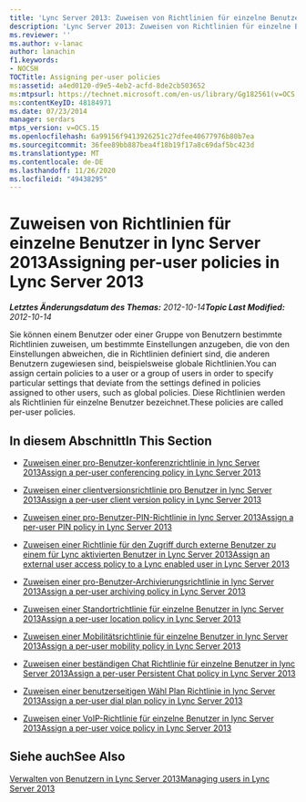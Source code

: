 ```yaml
---
title: 'Lync Server 2013: Zuweisen von Richtlinien für einzelne Benutzer'
description: 'Lync Server 2013: Zuweisen von Richtlinien für einzelne Benutzer.'
ms.reviewer: ''
ms.author: v-lanac
author: lanachin
f1.keywords:
- NOCSH
TOCTitle: Assigning per-user policies
ms:assetid: a4ed0120-d9e5-4eb2-acfd-8de2cb503652
ms:mtpsurl: https://technet.microsoft.com/en-us/library/Gg182561(v=OCS.15)
ms:contentKeyID: 48184971
ms.date: 07/23/2014
manager: serdars
mtps_version: v=OCS.15
ms.openlocfilehash: 6a99156f9413926251c27dfee40677976b80b7ea
ms.sourcegitcommit: 36fee89bb887bea4f18b19f17a8c69daf5bc423d
ms.translationtype: MT
ms.contentlocale: de-DE
ms.lasthandoff: 11/26/2020
ms.locfileid: "49438295"
---
```

# <a name="assigning-per-user-policies-in-lync-server-2013"></a><span data-ttu-id="de55b-103">Zuweisen von Richtlinien für einzelne Benutzer in lync Server 2013</span><span class="sxs-lookup"><span data-stu-id="de55b-103">Assigning per-user policies in Lync Server 2013</span></span>

<div data-xmlns="http://www.w3.org/1999/xhtml">

<div class="topic" data-xmlns="http://www.w3.org/1999/xhtml" data-msxsl="urn:schemas-microsoft-com:xslt" data-cs="https://msdn.microsoft.com/">

<div data-asp="https://msdn2.microsoft.com/asp">



</div>

<div id="mainSection">

<div id="mainBody"><span data-ttu-id="de55b-104">

<span> </span></span><span class="sxs-lookup"><span data-stu-id="de55b-104">

<span> </span></span></span>

<span data-ttu-id="de55b-105">_**Letztes Änderungsdatum des Themas:** 2012-10-14_</span><span class="sxs-lookup"><span data-stu-id="de55b-105">_**Topic Last Modified:** 2012-10-14_</span></span>

<span data-ttu-id="de55b-106">Sie können einem Benutzer oder einer Gruppe von Benutzern bestimmte Richtlinien zuweisen, um bestimmte Einstellungen anzugeben, die von den Einstellungen abweichen, die in Richtlinien definiert sind, die anderen Benutzern zugewiesen sind, beispielsweise globale Richtlinien.</span><span class="sxs-lookup"><span data-stu-id="de55b-106">You can assign certain policies to a user or a group of users in order to specify particular settings that deviate from the settings defined in policies assigned to other users, such as global policies.</span></span> <span data-ttu-id="de55b-107">Diese Richtlinien werden als Richtlinien für einzelne Benutzer bezeichnet.</span><span class="sxs-lookup"><span data-stu-id="de55b-107">These policies are called per-user policies.</span></span>

<div>

## <a name="in-this-section"></a><span data-ttu-id="de55b-108">In diesem Abschnitt</span><span class="sxs-lookup"><span data-stu-id="de55b-108">In This Section</span></span>

  - [<span data-ttu-id="de55b-109">Zuweisen einer pro-Benutzer-konferenzrichtlinie in lync Server 2013</span><span class="sxs-lookup"><span data-stu-id="de55b-109">Assign a per-user conferencing policy in Lync Server 2013</span></span>](lync-server-2013-assign-a-per-user-conferencing-policy.md)

  - [<span data-ttu-id="de55b-110">Zuweisen einer clientversionsrichtlinie pro Benutzer in lync Server 2013</span><span class="sxs-lookup"><span data-stu-id="de55b-110">Assign a per-user client version policy in Lync Server 2013</span></span>](lync-server-2013-assign-a-per-user-client-version-policy.md)

  - [<span data-ttu-id="de55b-111">Zuweisen einer pro-Benutzer-PIN-Richtlinie in lync Server 2013</span><span class="sxs-lookup"><span data-stu-id="de55b-111">Assign a per-user PIN policy in Lync Server 2013</span></span>](lync-server-2013-assign-a-per-user-pin-policy.md)

  - [<span data-ttu-id="de55b-112">Zuweisen einer Richtlinie für den Zugriff durch externe Benutzer zu einem für Lync aktivierten Benutzer in Lync Server 2013</span><span class="sxs-lookup"><span data-stu-id="de55b-112">Assign an external user access policy to a Lync enabled user in Lync Server 2013</span></span>](lync-server-2013-assign-an-external-user-access-policy-to-a-lync-enabled-user.md)

  - [<span data-ttu-id="de55b-113">Zuweisen einer pro-Benutzer-Archivierungsrichtlinie in lync Server 2013</span><span class="sxs-lookup"><span data-stu-id="de55b-113">Assign a per-user archiving policy in Lync Server 2013</span></span>](lync-server-2013-assign-a-per-user-archiving-policy.md)

  - [<span data-ttu-id="de55b-114">Zuweisen einer Standortrichtlinie für einzelne Benutzer in lync Server 2013</span><span class="sxs-lookup"><span data-stu-id="de55b-114">Assign a per-user location policy in Lync Server 2013</span></span>](lync-server-2013-assign-a-per-user-location-policy.md)

  - [<span data-ttu-id="de55b-115">Zuweisen einer Mobilitätsrichtlinie für einzelne Benutzer in lync Server 2013</span><span class="sxs-lookup"><span data-stu-id="de55b-115">Assign a per-user mobility policy in Lync Server 2013</span></span>](lync-server-2013-assign-a-per-user-mobility-policy.md)

  - [<span data-ttu-id="de55b-116">Zuweisen einer beständigen Chat Richtlinie für einzelne Benutzer in lync Server 2013</span><span class="sxs-lookup"><span data-stu-id="de55b-116">Assign a per-user Persistent Chat policy in Lync Server 2013</span></span>](lync-server-2013-assign-a-per-user-persistent-chat-policy.md)

  - [<span data-ttu-id="de55b-117">Zuweisen einer benutzerseitigen Wähl Plan Richtlinie in lync Server 2013</span><span class="sxs-lookup"><span data-stu-id="de55b-117">Assign a per-user dial plan policy in Lync Server 2013</span></span>](lync-server-2013-assign-a-per-user-dial-plan-policy.md)

  - [<span data-ttu-id="de55b-118">Zuweisen einer VoIP-Richtlinie für einzelne Benutzer in lync Server 2013</span><span class="sxs-lookup"><span data-stu-id="de55b-118">Assign a per-user voice policy in Lync Server 2013</span></span>](lync-server-2013-assign-a-per-user-voice-policy.md)

</div>

<div>

## <a name="see-also"></a><span data-ttu-id="de55b-119">Siehe auch</span><span class="sxs-lookup"><span data-stu-id="de55b-119">See Also</span></span>


[<span data-ttu-id="de55b-120">Verwalten von Benutzern in Lync Server 2013</span><span class="sxs-lookup"><span data-stu-id="de55b-120">Managing users in Lync Server 2013</span></span>](lync-server-2013-managing-users-in-lync-server.md)  
  

<span data-ttu-id="de55b-121"></div>

</div>

<span> </span>

</div>

</div>

</span><span class="sxs-lookup"><span data-stu-id="de55b-121"></div>

</div>

<span> </span>

</div>

</div>

</span></span></div>

